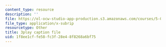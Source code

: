 ```yaml
---
content_type: resource
description: ''
file: https://ol-ocw-studio-app-production.s3.amazonaws.com/courses/5-08j-biological-chemistry-ii-spring-2016/1f8ee1cffe58fc3f28e48f8268a6bf75_60m8qBOD_nM.srt
file_type: application/x-subrip
resourcetype: Other
title: 3play caption file
uid: 1f8ee1cf-fe58-fc3f-28e4-8f8268a6bf75
---
```

